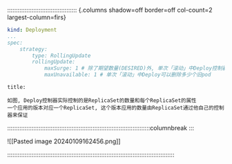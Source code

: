 :::::::::::::::::::::::::::::::::::::::: {.columns shadow=off border=off col-count=2 largest-column=firs}

```yaml
kind: Deployment
...
spec:
	strategy:
		type: RollingUpdate
		rollingUpdate:
			maxSurge: 1 # 除了期望数量(DESIRED)外, 单次「滚动」中Deploy控制器还可以创建多少个新pod
			maxUnavailable: 1 # 单次「滚动」中Deploy可以删除多少个旧pod
```

~~~ad-primary
title:  

如图, Deploy控制器实际控制的是ReplicaSet的数量和每个ReplicaSet的属性
一个应用的版本对应一个ReplicaSet, 这个版本应用的数量由ReplicaSet通过他自己的控制器来保证
~~~

::::::::::::::::::::::::::::::::::::::::::::::::::::::::::::::::::::::::::::::::::columnbreak
:::

![[Pasted image 20240109162456.png]]

::::::::::::::::::::::::::::::::::::::::::::::::::::::::::::::::::::::::::::::::::::::::::::::::
